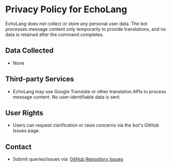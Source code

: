 
# Privacy Policy for EchoLang

EchoLang does not collect or store any personal user data. The bot processes message content only temporarily to provide translations, and no data is retained after the command completes.

## Data Collected
- None

## Third-party Services
- EchoLang may use Google Translate or other translation APIs to process message content. No user-identifiable data is sent.

## User Rights
- Users can request clarification or raise concerns via the bot's GitHub Issues page.

## Contact
- Submit queries/issues via: [GitHub Repository Issues](https://github.com/your-repo/issues)
